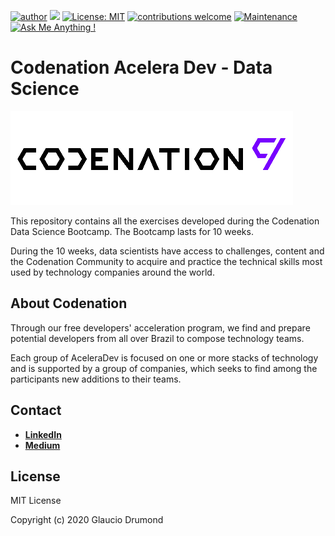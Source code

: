 [![author](https://img.shields.io/badge/author-GlaucioDrumond-red.svg)](https://www.linkedin.com/in/glaucio-drumond-1734a018b/) 
[![](https://img.shields.io/badge/python-3.7+-blue.svg)](https://www.python.org/downloads/release/python-365/) 
[![License: MIT](https://img.shields.io/badge/License-MIT-yellow.svg)](https://opensource.org/licenses/MIT) 
[![contributions welcome](https://img.shields.io/badge/contributions-welcome-brightgreen.svg?style=flat)](https://github.com/glauciodrumomnd/)
[![Maintenance](https://img.shields.io/badge/Maintained%3F-yes-green.svg)](https://GitHub.com/Naereen/StrapDown.js/graphs/commit-activity)
[![Ask Me Anything !](https://img.shields.io/badge/Ask%20me-anything-1abc9c.svg)](https://GitHub.com/Naereen/ama)
# Codenation Acelera Dev -  Data Science
![image](codenation_logo.png)

This repository contains all the exercises developed during the Codenation Data Science Bootcamp. The Bootcamp lasts 
for 10 weeks. 

During the 10 weeks, data scientists have access to challenges, content and the Codenation Community to acquire and 
practice the technical skills most used by technology companies around the world.

## About Codenation
Through our free developers' acceleration program, we find and prepare potential developers from all over Brazil to 
compose technology teams.

Each group of AceleraDev is focused on one or more stacks of technology and is supported by a group of companies, 
which seeks to find among the participants new additions to their teams.

## Contact 
* [**LinkedIn**](https://www.linkedin.com/in/glaucio-drumond-1734a018b/)
* [**Medium**](https://medium.com/@glauciotad)

## License
MIT License

Copyright (c) 2020 Glaucio Drumond